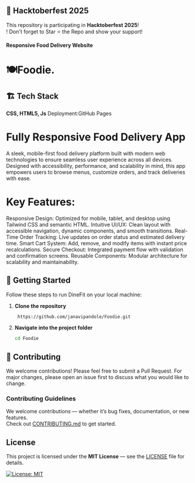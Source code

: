 ## 🎃 Hacktoberfest 2025

This repository is participating in **Hacktoberfest 2025**!  
! Don't forget to Star ⭐️ the Repo and show your support!

**Responsive Food Delivery Website**
# 🍽️Foodie.

## 🏗️ Tech Stack
  **CSS, HTML5, Js**
  Deployment:GitHub Pages
  
# Fully Responsive Food Delivery App
A sleek, mobile-first food delivery platform built with modern web technologies to ensure seamless user experience across all devices. Designed with accessibility, performance, and scalability in mind, this app empowers users to browse menus, customize orders, and track deliveries with ease.

# Key Features:
Responsive Design: Optimized for mobile, tablet, and desktop using Tailwind CSS and semantic HTML.
Intuitive UI/UX: Clean layout with accessible navigation, dynamic components, and smooth transitions.
Real-Time Order Tracking: Live updates on order status and estimated delivery time.
Smart Cart System: Add, remove, and modify items with instant price recalculations.
Secure Checkout: Integrated payment flow with validation and confirmation screens.
Reusable Components: Modular architecture for scalability and maintainability.

 ## 🚀 Getting Started

Follow these steps to run DineFit on your local machine:

1. **Clone the repository**
   ```sh
    https://github.com/janavipandole/Foodie.git
   ```

2. **Navigate into the project folder**
   ```sh
   cd Foodie
   ```
## 🤝 Contributing

We welcome contributions! Please feel free to submit a Pull Request. For major changes, please open an issue first to discuss what you would like to change.

### Contributing Guidelines
We welcome contributions — whether it’s bug fixes, documentation, or new features.  
Check out [CONTRIBUTING.md](./CONTRIBUTING.md) to get started.


## License

This project is licensed under the **MIT License** — see the [LICENSE](LICENSE) file for details.

[![License: MIT](https://img.shields.io/badge/License-MIT-yellow.svg)](https://opensource.org/licenses/MIT)
